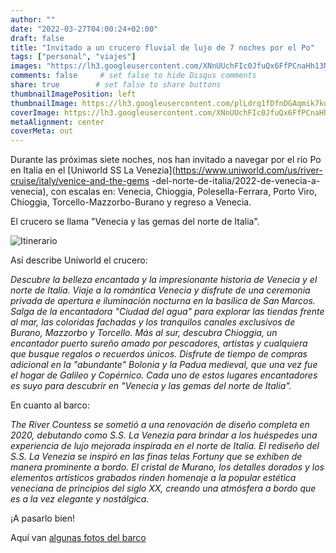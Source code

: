 ```yaml
---
author: ""
date: "2022-03-27T04:00:24+02:00"
draft: false
title: "Invitado a un crucero fluvial de lujo de 7 noches por el Po"
tags: ["personal", "viajes"]
images: "https://lh3.googleusercontent.com/XNnUUchFIc0JfuQx6FfPCnaHh13N_zVXN_wgOkmI5T5RDhXC5b5SMfM4PnubFGVTGDlKTG-2LBbO1nwt1WKbf_f9M7_Z5AIHUImvfmrtL2_XlU0jBfCouHW83w6G06zireuf5pVkLho=w2400"
comments: false     # set false to hide Disqus comments
share: true        # set false to share buttons
thumbnailImagePosition: left
thumbnailImage: https://lh3.googleusercontent.com/plLdrq1fDfnDGAqmik7kuQiq0pIRpCYcPPwZIidaelv8VXkUEbJUBNti_gy-V7ibUTnvn9nKf4ZTc89_6QAnIBYi2ZqasgoTiuAE6hrD_gdF5u1xrEbcx_Z3msNd3tRfuGFyjLlV7oQ=w2400
coverImage: https://lh3.googleusercontent.com/XNnUUchFIc0JfuQx6FfPCnaHh13N_zVXN_wgOkmI5T5RDhXC5b5SMfM4PnubFGVTGDlKTG-2LBbO1nwt1WKbf_f9M7_Z5AIHUImvfmrtL2_XlU0jBfCouHW83w6G06zireuf5pVkLho=w2400
metaAlignment: center
coverMeta: out
---
```


Durante las próximas siete noches, nos han invitado a navegar por el río Po en Italia en el [Uniworld SS La Venezia](https://www.uniworld.com/us/river-cruise/italy/venice-and-the-gems -del-norte-de-italia/2022-de-venecia-a-venecia), con escalas en: Venecia, Chioggia, Polesella-Ferrara, Porto Viro, Chioggia, Torcello-Mazzorbo-Burano y regreso a Venecia.

<!--more-->

El crucero se llama "Venecia y las gemas del norte de Italia".

![Itinerario](https://www.uniworld.com/dfsmedia/0abe5a49082f4fa787b315e25f74cead/5940-50033/options/keepaspectratio/map-2021-vgni)

Así describe Uniworld el crucero:

_Descubre la belleza encantada y la impresionante historia de Venecia y el norte de Italia. Viaje a la romántica Venecia y disfrute de una ceremonia privada de apertura e iluminación nocturna en la basílica de San Marcos. Salga de la encantadora "Ciudad del agua" para explorar las tiendas frente al mar, las coloridas fachadas y los tranquilos canales exclusivos de Burano, Mazzorbo y Torcello. Más al sur, descubra Chioggia, un encantador puerto sureño amado por pescadores, artistas y cualquiera que busque regalos o recuerdos únicos. Disfrute de tiempo de compras adicional en la "abundante" Bolonia y la Padua medieval, que una vez fue el hogar de Galileo y Copérnico. Cada uno de estos lugares encantadores es suyo para descubrir en "Venecia y las gemas del norte de Italia"._

En cuanto al barco:

_The River Countess se sometió a una renovación de diseño completa en 2020, debutando como S.S. La Venezia para brindar a los huéspedes una experiencia de lujo mejorada inspirada en el norte de Italia. El rediseño del S.S. La Venezia se inspiró en las finas telas Fortuny que se exhiben de manera prominente a bordo. El cristal de Murano, los detalles dorados y los elementos artísticos grabados rinden homenaje a la popular estética veneciana de principios del siglo XX, creando una atmósfera a bordo que es a la vez elegante y nostálgica._

¡A pasarlo bien!

Aquí van [algunas fotos del barco](https://photos.app.goo.gl/1wgm2LcjtNsK22qg8)
